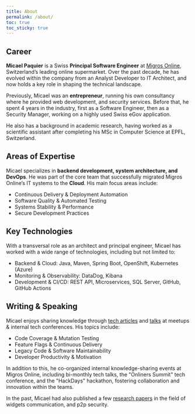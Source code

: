 ```yaml
---
title: About
permalink: /about/
toc: true
toc_sticky: true
---
```


## <i class="fas fa-user-tie"></i> Career

**Micael Paquier** is a Swiss **Principal Software Engineer** at [Migros Online](https://www.migros.ch), Switzerland’s
leading online supermarket. Over the past decade, he has evolved within the company from an Analyst Developer to IT
Architect, and now holds a key role in shaping the technical landscape.

Previously, Micael was an **entrepreneur**, running his own consultancy where he provided web development, and security
services. Before that, he spent 4 years in the industry, first as a Software Engineer, then as a Security Manager,
working on a highly used Swiss eGov application.

He also has a background in academic research, having worked as a scientific assistant after completing his MSc in
Computer Science at EPFL, Switzerland.

## <i class="fas fa-flask"></i> Areas of Expertise

Micael specializes in **backend development, system architecture, and DevOps**. He was part of the core team that
successfully migrated Migros Online’s IT systems to the **Cloud**. His main focus areas include:

- Continuous Delivery & Deployment Automation
- Software Quality & Automated Testing
- Systems Stability & Performance
- Secure Development Practices

## <i class="fas fa-microchip"></i> Key Technologies

With a transversal role as an architect and principal engineer, Micael has worked with a wide range of technologies,
including but not limited to:

- Backend & Cloud: Java, Maven, Spring Boot, OpenShift, Kubernetes (Azure)
- Monitoring & Observability: DataDog, Kibana
- Development & CI/CD: REST API, Microservices, SQL Server, GitHub, GitHub Actions

## <i class="fas fa-comments"></i> Writing & Speaking

Micael enjoys sharing knowledge through [tech articles](https://medium.com/@micael.paquier) and [talks](/talks) at
meetups & internal tech conferences. His
topics include:

- Code Coverage & Mutation Testing
- Feature Flags & Continuous Delivery
- Legacy Code & Software Maintainability
- Developer Productivity & Motivation

In addition to this, he co-organized internal knowledge-sharing events at Migros Online, including bi-monthly tech
talks, the "Onliners Summit" tech conference, and the "HackDays" hackathon, fostering collaboration and innovation
within the teams.

In the past, Micael had also published a few [research papers](https://scholar.google.com/citations?user=G3dJDKoAAAAJ)
in the field of widgets communication, and p2p security.
